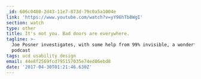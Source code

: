 ```yaml
---
_id: 606c0480-2d43-11e7-873d-79c0a5a1004e
link: 'https://www.youtube.com/watch?v=yY96hTb8WgI'
section: watch
type: other
title: It's not you. Bad doors are everywhere.
tagline: >-
  Joe Posner investigates, with some help from 99% invisible, a wonderful
  podcast
tags: ucd usability design
email: 44e8f2569fcd795157035e74ed86ebd8
date: '2017-04-30T01:21:46.630Z'
---
```

